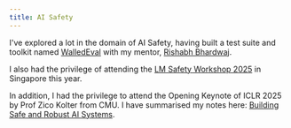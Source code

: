 ```yaml
---
title: AI Safety
---
```

I've explored a lot in the domain of AI Safety, having built a test suite and toolkit named [WalledEval](../self/research/walledeval.md) with my mentor, [Rishabh Bhardwaj](https://www.linkedin.com/in/rishabh-bhardwaj-nlp).

I also had the privilege of attending the [LM Safety Workshop 2025](./lmxsafety-25.md) in Singapore this year.

In addition, I had the privilege to attend the Opening Keynote of ICLR 2025 by Prof Zico Kolter from CMU. I have summarised my notes here: [Building Safe and Robust AI Systems](talks/safe-robust-ai.md).